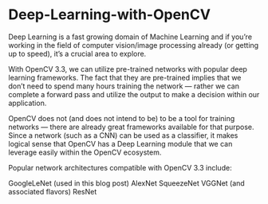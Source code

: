 # Deep-Learning-with-OpenCV
Deep Learning is a fast growing domain of Machine Learning and if you’re working in the field of computer vision/image processing already (or getting up to speed), it’s a crucial area to explore.

With OpenCV 3.3, we can utilize pre-trained networks with popular deep learning frameworks. The fact that they are pre-trained implies that we don’t need to spend many hours training the network — rather we can complete a forward pass and utilize the output to make a decision within our application.

OpenCV does not (and does not intend to be) to be a tool for training networks — there are already great frameworks available for that purpose. Since a network (such as a CNN) can be used as a classifier, it makes logical sense that OpenCV has a Deep Learning module that we can leverage easily within the OpenCV ecosystem.

Popular network architectures compatible with OpenCV 3.3 include:

GoogleLeNet (used in this blog post)
AlexNet
SqueezeNet
VGGNet (and associated flavors)
ResNet
